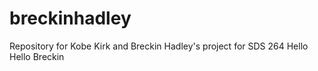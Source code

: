 # breckinhadley
Repository for Kobe Kirk and Breckin Hadley's project for SDS 264
Hello
Hello Breckin